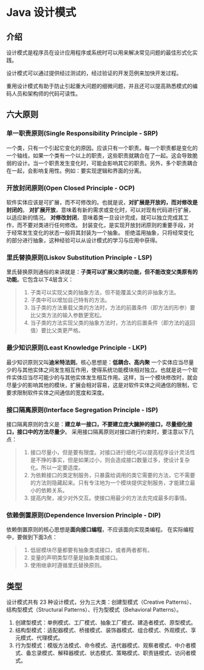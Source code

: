 # Java 设计模式

## 介绍

设计模式是程序员在设计应用程序或系统时可以用来解决常见问题的最佳形式化实践。

设计模式可以通过提供经过测试的，经过验证的开发范例来加快开发过程。

重用设计模式有助于防止引起重大问题的细微问题，并且还可以提高熟悉模式的编码人员和架构师的代码可读性。

## 六大原则

### 单一职责原则(Single Responsibility Principle - SRP)

一个类，只有一个引起它变化的原因。应该只有一个职责。每一个职责都是变化的一个轴线，如果一个类有一个以上的职责，这些职责就耦合在了一起。这会导致脆弱的设计。当一个职责发生变化时，可能会影响其它的职责。另外，多个职责耦合在一起，会影响复用性。例如：要实现逻辑和界面的分离。

### 开放封闭原则(Open Closed Principle - OCP)

软件实体应该是可扩展，而不可修改的。也就是说，**对扩展是开放的，而对修改是封闭的**。
**对扩展开放**，意味着有新的需求或变化时，可以对现有代码进行扩展，以适应新的情况。
**对修改封闭**，意味着类一旦设计完成，就可以独立完成其工作，而不要对类进行任何修改。
封装变化，是实现开放封闭原则的重要手段，对于经常发生变化的状态一般将其封装为一个抽象。
拒绝滥用抽象，只将经常变化的部分进行抽象，这种经验可以从设计模式的学习与应用中获得。

### 里氏替换原则(Liskov Substitution Principle - LSP)

里氏替换原则通俗的来讲就是：**子类可以扩展父类的功能，但不能改变父类原有的功能**。它包含以下4层含义：
> 1. 子类可以实现父类的抽象方法，但不能覆盖父类的非抽象方法。
> 2. 子类中可以增加自己特有的方法。
> 3. 当子类的方法重载父类的方法时，方法的前置条件（即方法的形参）要比父类方法的输入参数更宽松。
> 4. 当子类的方法实现父类的抽象方法时，方法的后置条件（即方法的返回值）要比父类更严格。

### 最少知识原则(Least Knowledge Principle - LKP)

最少知识原则又叫**迪米特法则**。核心思想是：**低耦合、高内聚**
一个实体应当尽量少的与其他实体之间发生相互作用，使得系统功能模块相对独立。也就是说一个软件实体应当尽可能少的与其他实体发生相互作用。这样，当一个模块修改时，就会尽量少的影响其他的模块，扩展会相对容易，这是对软件实体之间通信的限制，它要求限制软件实体之间通信的宽度和深度。

### 接口隔离原则(Interface Segregation Principle - ISP)

接口隔离原则的含义是：**建立单一接口，不要建立庞大臃肿的接口，尽量细化接口，接口中的方法尽量少**。
采用接口隔离原则对接口进行约束时，要注意以下几点：

> 1. 接口尽量小，但是要有限度。对接口进行细化可以提高程序设计灵活性是不挣的事实，但是如果过小，则会造成接口数量过多，使设计复杂化。所以一定要适度。
> 2. 为依赖接口的类定制服务，只暴露给调用的类它需要的方法，它不需要的方法则隐藏起来。只有专注地为一个模块提供定制服务，才能建立最小的依赖关系。
> 3. 提高内聚，减少对外交互。使接口用最少的方法去完成最多的事情。

### 依赖倒置原则(Dependence Inversion Principle - DIP)

依赖倒置原则的核心思想是**面向接口编程**，不应该面向实现类编程。
在实际编程中，要做到下面3点：

> 1. 低层模块尽量都要有抽象类或接口，或者两者都有。
> 2. 变量的声明类型尽量是抽象类或接口。
> 3. 使用继承时遵循里氏替换原则。

## 类型

设计模式共有 23 种设计模式，分为三大类：创建型模式（Creative Patterns）、结构型模式（Structural Patterns）、行为型模式（Behavioral Patterns）。

1. 创建型模式：单例模式、工厂模式、抽象工厂模式、建造者模式、原型模式。
2. 结构型模式：适配器模式、桥接模式、装饰器模式、组合模式、外观模式、享元模式、代理模式。
3. 行为型模式：模版方法模式、命令模式、迭代器模式、观察者模式、中介者模式、备忘录模式、解释器模式、状态模式、策略模式、职责链模式、访问者模式。

